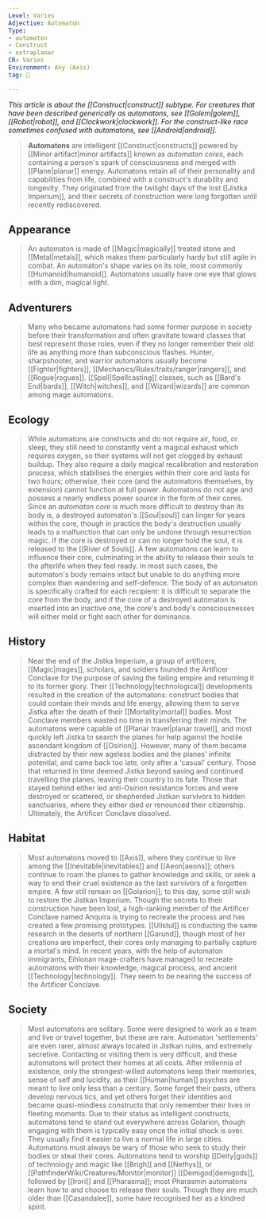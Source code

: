 ```yaml
---
Level: Varies
Adjective: Automaton
Type:
- automaton
- Construct
- extraplanar
CR: Varies
Environment: Any (Axis)
tag: 👹

---
```


*This article is about the [[Construct|construct]] subtype. For creatures that have been described generically as automatons, see [[Golem|golem]], [[Robot|robot]], and [[Clockwork|clockwork]]. For the construct-like race sometimes confused with automatons, see [[Android|android]].*
> **Automatons** are intelligent [[Construct|constructs]] powered by [[Minor artifact|minor artifacts]] known as *automaton cores*, each containing a person's spark of consciousness and merged with [[Plane|planar]] energy. Automatons retain all of their personality and capabilities from life, combined with a construct's durability and longevity. They originated from the twilight days of the lost [[Jistka Imperium]], and their secrets of construction were long forgotten until recently rediscovered.



## Appearance

> An automaton is made of [[Magic|magically]] treated stone and [[Metal|metals]], which makes them particularly hardy but still agile in combat. An automaton's shape varies on its role, most commonly [[Humanoid|humanoid]]. Automatons usually have one eye that glows with a dim, magical light.


## Adventurers

> Many who became automatons had some former purpose in society before their transformation and often gravitate toward classes that best represent those roles, even if they no longer remember their old life as anything more than subconscious flashes. Hunter, sharpshooter, and warrior automatons usually become [[Fighter|fighters]], [[Mechanics/Rules/traits/ranger|rangers]], and [[Rogue|rogues]]. [[Spell|Spellcasting]] classes, such as [[Bard's End|bards]], [[Witch|witches]], and [[Wizard|wizards]] are common among mage automatons.


## Ecology

> While automatons are constructs and do not require air, food, or sleep, they still need to constantly vent a magical exhaust which requires oxygen, so their systems will not get clogged by exhaust buildup. They also require a daily magical recalibration and restoration process, which stabilises the energies within their core and lasts for two hours; otherwise, their core (and the automatons themselves, by extension) cannot function at full power.
> Automatons do not age and possess a nearly endless power source in the form of their cores. Since an *automaton core* is much more difficult to destroy than its body is, a destroyed automaton's [[Soul|soul]] can linger for years within the core, though in practice the body's destruction usually leads to a malfunction that can only be undone through resurrection magic. If the core is destroyed or can no longer hold the soul, it is released to the [[River of Souls]].
> A few automatons can learn to influence their core, culminating in the ability to release their souls to the afterlife when they feel ready. In most such cases, the automaton's body remains intact but unable to do anything more complex than wandering and self-defence.
> The body of an automaton is specifically crafted for each recipient: it is difficult to separate the core from the body, and if the core of a destroyed automaton is inserted into an inactive one, the core's and body's consciousnesses will either meld or fight each other for dominance.


## History

> Near the end of the Jistka Imperium, a group of artificers, [[Magic|mages]], scholars, and soldiers founded the Artificer Conclave for the purpose of saving the failing empire and returning it to its former glory. Their [[Technology|technological]] developments resulted in the creation of the automatons: construct bodies that could contain their minds and life energy, allowing them to serve Jistka after the death of their [[Mortality|mortal]] bodies. Most Conclave members wasted no time in transferring their minds.
> The automatons were capable of [[Planar travel|planar travel]], and most quickly left Jistka to search the planes for help against the hostile ascendant kingdom of [[Osirion]]. However, many of them became distracted by their new ageless bodies and the planes' infinite potential, and came back too late, only after a 'casual' century. Those that returned in time deemed Jistka beyond saving and continued travelling the planes, leaving their country to its fate. Those that stayed behind either led anti-Osirion resistance forces and were destroyed or scattered, or shepherded Jistkan survivors to hidden sanctuaries, where they either died or renounced their citizenship. Ultimately, the Artificer Conclave dissolved.


## Habitat

> Most automatons moved to [[Axis]], where they continue to live among the [[Inevitable|inevitables]] and [[Aeon|aeons]]; others continue to roam the planes to gather knowledge and skills, or seek a way to end their cruel existence as the last survivors of a forgotten empire. A few still remain on [[Golarion]]; to this day, some still wish to restore the Jistkan Imperium.
> Though the secrets to their construction have been lost, a high-ranking member of the Artificer Conclave named Anquira is trying to recreate the process and has created a few promising prototypes. [[Ulistul]] is conducting the same research in the deserts of northern [[Garund]], though most of her creations are imperfect, their cores only managing to partially capture a mortal's mind.
> In recent years, with the help of automaton immigrants, Eihlonan mage-crafters have managed to recreate automatons with their knowledge, magical process, and ancient [[Technology|technology]]. They seem to be nearing the success of the Artificer Conclave.


## Society

> Most automatons are solitary. Some were designed to work as a team and live or travel together, but these are rare. Automaton 'settlements' are even rarer, almost always located in Jistkan ruins, and extremely secretive. Contacting or visiting them is very difficult, and these automatons will protect their homes at all costs.
> After millennia of existence, only the strongest-willed automatons keep their memories, sense of self and lucidity, as their [[Human|human]] psyches are meant to live only less than a century. Some forget their pasts, others develop nervous tics, and yet others forget their identities and became quasi-mindless constructs that only remember their lives in fleeting moments.
> Due to their status as intelligent constructs, automatons tend to stand out everywhere across Golarion, though engaging with them is typically easy once the initial shock is over. They usually find it easier to live a normal life in large cities. Automatons must always be wary of those who seek to study their bodies or steal their cores.
> Automatons tend to worship [[Deity|gods]] of technology and magic like [[Brigh]] and [[Nethys]], or [[PathfinderWiki/Creatures/Monitor|monitor]] [[Demigod|demigods]], followed by [[Irori]] and [[Pharasma]]; most Pharasmin automatons learn how to and choose to release their souls. Though they are much older than [[Casandalee]], some have recognised her as a kindred spirit.









